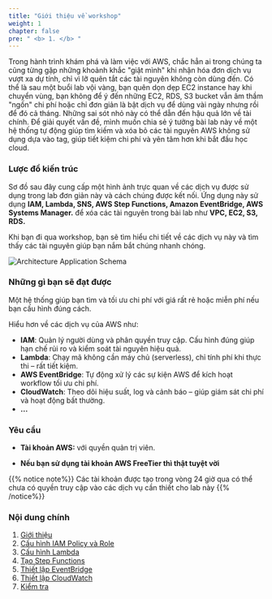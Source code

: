```yaml
---
title: "Giới thiệu về workshop"
weight: 1
chapter: false
pre: " <b> 1. </b> "
---
```


Trong hành trình khám phá và làm việc với AWS, chắc hẳn ai trong chúng ta cũng từng gặp những khoảnh khắc "giật mình" khi nhận hóa đơn dịch vụ vượt xa dự tính, chỉ vì lỡ quên tắt các tài nguyên không còn dùng đến. Có thể là sau một buổi lab vội vàng, bạn quên dọn dẹp EC2 instance hay khi chuyển vùng, bạn không để ý đến những EC2, RDS, S3 bucket vẫn âm thầm "ngốn" chi phí hoặc chỉ đơn giản là bật dịch vụ để dùng vài ngày nhưng rồi để đó cả tháng. Những sai sót nhỏ này có thể dẫn đến hậu quả lớn về tài chính. Để giải quyết vấn đề, mình muốn chia sẻ ý tưởng bài lab này về một hệ thống tự động giúp tìm kiếm và xóa bỏ các tài nguyên AWS không sử dụng dựa vào tag, giúp tiết kiệm chi phí và yên tâm hơn khi bắt đầu học cloud.

### Lược đồ kiến trúc

Sơ đồ sau đây cung cấp một hình ảnh trực quan về các dịch vụ được sử dụng trong lab đơn giản này và cách chúng được kết nối. Ứng dụng này sử dụng **IAM, Lambda, SNS, AWS Step Functions, Amazon EventBridge, AWS Systems Manager.** để xóa các tài nguyên trong bài lab như **VPC, EC2, S3, RDS.**

Khi bạn đi qua workshop, bạn sẽ tìm hiểu chi tiết về các dịch vụ này và tìm thấy các tài nguyên giúp bạn nắm bắt chúng nhanh chóng.

![Architecture Application Schema](/images/2.IAM/001-createvpc.png)

### Những gì bạn sẽ đạt được

Một hệ thống giúp bạn tìm và tối ưu chi phí với giá rất rẻ hoặc miễn phí nếu bạn cấu hình đúng cách.

Hiểu hơn về các dịch vụ của AWS như:

- **IAM**: Quản lý người dùng và phân quyền truy cập. Cấu hình đúng giúp hạn chế rủi ro và kiểm soát tài nguyên hiệu quả.
- **Lambda**: Chạy mã không cần máy chủ (serverless), chỉ tính phí khi thực thi – rất tiết kiệm.
- **AWS EventBridge**: Tự động xử lý các sự kiện AWS để kích hoạt workflow tối ưu chi phí.
- **CloudWatch**: Theo dõi hiệu suất, log và cảnh báo – giúp giám sát chi phí và hoạt động bất thường.
- **...**

### Yêu cầu

- **Tài khoản AWS:** với quyền quản trị viên.

- **Nếu bạn sử dụng tài khoản AWS FreeTier thì thật tuyệt vời**

{{% notice note%}}
Các tài khoản được tạo trong vòng 24 giờ qua có thể chưa có quyền truy cập vào các dịch vụ cần thiết cho lab này
{{% /notice%}}

### Nội dung chính

1. [Giới thiệu](Introduction)
2. [Cấu hình IAM Policy và Role](IAM-configuration)
3. [Cấu hình Lambda](Lambda-configuration)
4. [Tạo Step Functions](Set-up-StepFunction)
5. [Thiết lập EventBridge](Create-EventBridge)
6. [Thiết lập CloudWatch](Set-up-CloudWatch)
7. [Kiểm tra](Test-system)
